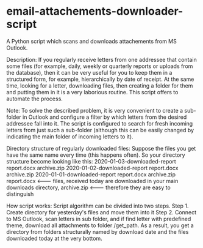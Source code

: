 # email-attachements-downloader-script
A Python script which scans and downloads attachements from MS Outlook.

Description:
If you regularly receive letters from one addressee that contain some files (for example, daily, weekly or quarterly reports or uploads from the database), then it can be very useful for you to keep them in a structured form, for example, hierarchically by date of receipt. At the same time, looking for a letter, downloading files, then creating a folder for them and putting them in it is a very laborious routine.
This script offers to automate the process.

Note:
To solve the described problem, it is very convenient to create a sub-folder in Outlook and configure a filter by which letters from the desired addressee fall into it.
The script is configured to search for fresh incoming letters from just such a sub-folder (although this can be easily changed by indicating the main folder of incoming letters to it).

Directory structure of regularly downloaded files:
Suppose the files you get have the same name every time (this happens often).
So your directory structure become looking like this:
2020-01-03-downloaded-report
  report.docx
  archive.zip
2020-01-02-downloaded-report
  report.docx
  archive.zip
2020-01-01-downloaded-report
  report.docx
  archive.zip
report.docx  <--- files, received today are downloaded in your main downloads directory,
archive.zip  <--- therefore they are easy to distinguish

How script works:
Script algorithm can be divided into two steps.
Step 1. Create directory for yesterday's files and move them into it
Step 2. Connect to MS Outlook, scan letters in sub folder, and if find letter with predefined theme, download all attachments to folder /get_path.
As a result, you get a directory from folders structurally named by download date and the files downloaded today at the very bottom.

